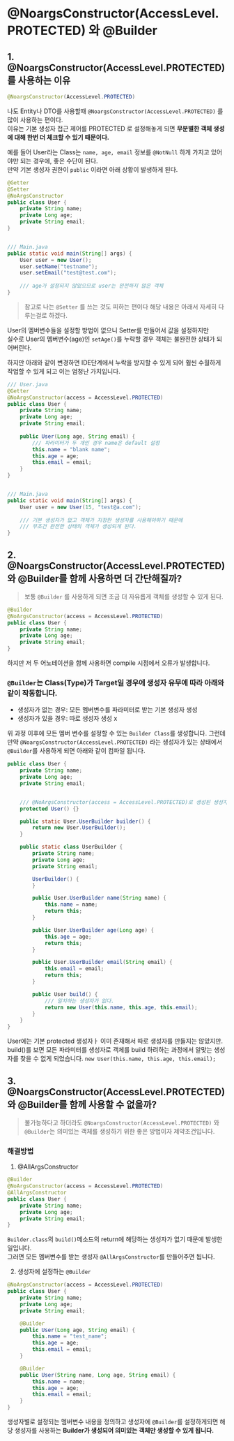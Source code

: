 # @NoargsConstructor(AccessLevel.PROTECTED) 와 @Builder

## 1. @NoargsConstructor(AccessLevel.PROTECTED)를 사용하는 이유
```java
@NoargsConstructor(AccessLevel.PROTECTED)
```
나도 Entity나 DTO를 사용할때 `@NoargsConstructor(AccessLevel.PROTECTED)` 를 많이 사용하는 편이다.  
이유는 기본 생성자 접근 제어를 PROTECTED 로 설정해놓게 되면 **무분별한 객체 생성에 대해 한번 더 체크할 수 있기 때문이다.**

예를 들어 User라는 Class는 `name, age, email` 정보를 `@NotNull` 하게 가지고 있어야만 되는 경우에, 좋은 수단이 된다.  
만약 기본 생성자 권한이 `public` 이라면 아래 상황이 발생하게 된다. 

```java
@Getter
@Setter
@NoArgsConstructor
public class User {
    private String name;
    private Long age;
    private String email;
}


/// Main.java
public static void main(String[] args) {
    User user = new User();
    user.setName("testname");
    user.setEmail("test@test.com");
    
    /// age가 설정되지 않았으므로 user는 완전하지 않은 객체
}

```
> 참고로 나는 `@Setter` 를 쓰는 것도 피하는 편이다 해당 내용은 아래서 자세히 다루는걸로 하겠다.

User의 멤버변수들을 설정할 방법이 없으니 Setter를 만들어서 값을 설정하지만  
실수로 User의 멤버변수(age)인 `setAge()`를 누락할 경우 객체는 불완전한 상태가 되어버린다.

하지만 아래와 같이 변경하면 IDE단계에서 누락을 방지할 수 있게 되어 훨씬 수월하게 작업할 수 있게 되고 이는 엄청난 가치입니다.
```java
/// User.java
@Getter
@NoArgsConstructor(access = AccessLevel.PROTECTED)
public class User {
    private String name;
    private Long age;
    private String email;
    
    public User(Long age, String email) {
    	/// 파라미터가 두 개인 경우 name은 default 설정
        this.name = "blank name";
        this.age = age;
        this.email = email;
    }
}


/// Main.java
public static void main(String[] args) {
    User user = new User(15, "test@a.com");
    
    /// 기본 생성자가 없고 객체가 지정한 생성자를 사용해야하기 때문에
    /// 무조건 완전한 상태의 객체가 생성되게 된다.
}
```

## 2. @NoargsConstructor(AccessLevel.PROTECTED)와 @Builder를 함께 사용하면 더 간단해질까?
> 보통 `@Builder` 를 사용하게 되면 조금 더 자유롭게 객체를 생성할 수 있게 된다.

```java
@Builder
@NoArgsConstructor(access = AccessLevel.PROTECTED)
public class User {
    private String name;
    private Long age;
    private String email;
}
```
하지만 저 두 어노테이션을 함께 사용하면 compile 시점에서 오류가 발생합니다.

### `@Builder`는 Class(Type)가 Target일 경우에 생성자 유무에 따라 아래와 같이 작동합니다.
* 생성자가 없는 경우: 모든 멤버변수를 파라미터로 받는 기본 생성자 생성
* 생성자가 있을 경우: 따로 생성자 생성 x

위 과정 이후에 모든 멤버 변수를 설정할 수 있는 `Builder Class`를 생성합니다.
그런데 만약 `@NoargsConstructor(AccessLevel.PROTECTED)` 라는 생성자가 있는 상태에서 `@Builder`를 사용하게 되면 아래와 같이 컴파일 됩니다.

```java
public class User {
    private String name;
    private Long age;
    private String email;


    /// @NoArgsConstructor(access = AccessLevel.PROTECTED)로 생성된 생성자
    protected User() {}

    public static User.UserBuilder builder() {
        return new User.UserBuilder();
    }

    public static class UserBuilder {
        private String name;
        private Long age;
        private String email;

        UserBuilder() {
        }

        public User.UserBuilder name(String name) {
            this.name = name;
            return this;
        }

        public User.UserBuilder age(Long age) {
            this.age = age;
            return this;
        }

        public User.UserBuilder email(String email) {
            this.email = email;
            return this;
        }

        public User build() {
            /// 일치하는 생성자가 없다.
            return new User(this.name, this.age, this.email); 
        }
    }
}
```

User에는 기본 protected 생성자ㅏ 이미 존재해서 따로 생성자를 만들지는 않았지만.  
build()를 보면 모든 파라미터를 생성자로 객체를 build 하려하는 과정에서 알맞는 생성자를 찾을 수 없게 되었습니다. `new User(this.name, this.age, this.email); ` 

## 3. @NoargsConstructor(AccessLevel.PROTECTED)와 @Builder를 함께 사용할 수 없을까?
> 불가능하다고 하더라도 `@NoargsConstructor(AccessLevel.PROTECTED)` 와 `@Builder`는 의미있는 객체를 생성하기 위한 좋은 방법이자 제약조건입니다.

### 해결방법
1. @AllArgsConstructor
```java
@Builder
@NoArgsConstructor(access = AccessLevel.PROTECTED)
@AllArgsConstructor
public class User {
    private String name;
    private Long age;
    private String email;
}
```
`Builder.class`의 `build()`메소드의 return에 해당하는 생성자가 없기 때문에 발생한 일입니다.  
그러면 모든 멤버변수를 받는 생성자 `@AllArgsConstructor`를 만들어주면 됩니다.

2. 생성자에 설정하는 `@Builder`
```java
@NoArgsConstructor(access = AccessLevel.PROTECTED)
public class User {
    private String name;
    private Long age;
    private String email;

    @Builder
    public User(Long age, String email) {
        this.name = "test_name";
        this.age = age;
        this.email = email;
    }

    @Builder
    public User(String name, Long age, String email) {
        this.name = name;
        this.age = age;
        this.email = email;
    }
}
```

생성자별로 설정되는 멤버변수 내용을 정의하고 생성자에 `@Builder`를 설정하게되면 해당 생성자를 사용하는 **Builder가 생성되어 의미있는 객체만 생성할 수 있게 됩니다.**